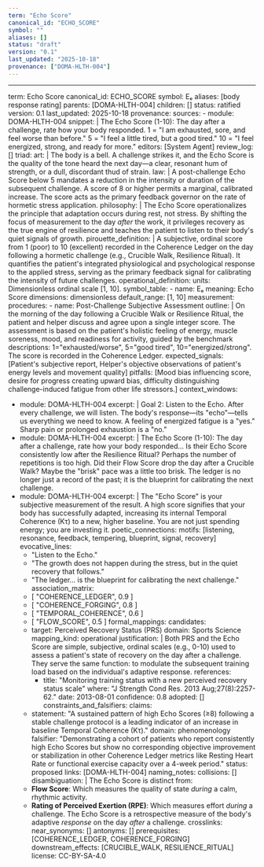```yaml
---
term: "Echo Score"
canonical_id: "ECHO_SCORE"
symbol: ""
aliases: []
status: "draft"
version: "0.1"
last_updated: "2025-10-18"
provenance: ["DOMA-HLTH-004"]
---
```


---
term: Echo Score
canonical_id: ECHO_SCORE
symbol: Eₑ
aliases: [body response rating]
parents: [DOMA-HLTH-004]
children: []
status: ratified
version: 0.1
last_updated: 2025-10-18
provenance:
  sources:
    - module: DOMA-HLTH-004
      snippet: |
        The Echo Score (1-10): The day after a challenge, rate how your body responded. 1 = "I am exhausted, sore, and feel worse than before." 5 = "I feel a little tired, but a good tired." 10 = "I feel energized, strong, and ready for more."
  editors: [System Agent]
  review_log: []
triad:
  art: |
    The body is a bell. A challenge strikes it, and the Echo Score is the quality of the tone heard the next day—a clear, resonant hum of strength, or a dull, discordant thud of strain.
  law: |
    A post-challenge Echo Score below 5 mandates a reduction in the intensity or duration of the subsequent challenge. A score of 8 or higher permits a marginal, calibrated increase. The score acts as the primary feedback governor on the rate of hormetic stress application.
  philosophy: |
    The Echo Score operationalizes the principle that adaptation occurs during rest, not stress. By shifting the focus of measurement to the day *after* the work, it privileges recovery as the true engine of resilience and teaches the patient to listen to their body's quiet signals of growth.
pirouette_definition: |
  A subjective, ordinal score from 1 (poor) to 10 (excellent) recorded in the Coherence Ledger on the day following a hormetic challenge (e.g., Crucible Walk, Resilience Ritual). It quantifies the patient's integrated physiological and psychological response to the applied stress, serving as the primary feedback signal for calibrating the intensity of future challenges.
operational_definition:
  units: Dimensionless ordinal scale [1, 10].
  symbol_table:
    - name: Eₑ
      meaning: Echo Score
      dimensions: dimensionless
      default_range: [1, 10]
  measurement:
    procedures:
      - name: Post-Challenge Subjective Assessment
        outline: |
          On the morning of the day following a Crucible Walk or Resilience Ritual, the patient and helper discuss and agree upon a single integer score. The assessment is based on the patient's holistic feeling of energy, muscle soreness, mood, and readiness for activity, guided by the benchmark descriptions: 1="exhausted/worse", 5="good tired", 10="energized/strong". The score is recorded in the Coherence Ledger.
        expected_signals: [Patient's subjective report, Helper's objective observations of patient's energy levels and movement quality]
        pitfalls: [Mood bias influencing score, desire for progress creating upward bias, difficulty distinguishing challenge-induced fatigue from other life stressors.]
context_windows:
  - module: DOMA-HLTH-004
    excerpt: |
      Goal 2: Listen to the Echo. After every challenge, we will listen. The body's response—its "echo"—tells us everything we need to know. A feeling of energized fatigue is a "yes." Sharp pain or prolonged exhaustion is a "no."
  - module: DOMA-HLTH-004
    excerpt: |
      The Echo Score (1-10): The day after a challenge, rate how your body responded... Is their Echo Score consistently low after the Resilience Ritual? Perhaps the number of repetitions is too high. Did their Flow Score drop the day after a Crucible Walk? Maybe the "brisk" pace was a little too brisk. The ledger is no longer just a record of the past; it is the blueprint for calibrating the next challenge.
  - module: DOMA-HLTH-004
    excerpt: |
      The "Echo Score" is your subjective measurement of the result. A high score signifies that your body has successfully adapted, increasing its internal Temporal Coherence (Kτ) to a new, higher baseline. You are not just spending energy; you are investing it.
poetic_connections:
  motifs: [listening, resonance, feedback, tempering, blueprint, signal, recovery]
  evocative_lines:
    - "Listen to the Echo."
    - "The growth does not happen during the stress, but in the quiet recovery that follows."
    - "The ledger... is the blueprint for calibrating the next challenge."
  association_matrix:
    - [ "COHERENCE_LEDGER", 0.9 ]
    - [ "COHERENCE_FORGING", 0.8 ]
    - [ "TEMPORAL_COHERENCE", 0.6 ]
    - [ "FLOW_SCORE", 0.5 ]
formal_mappings:
  candidates:
    - target: Perceived Recovery Status (PRS)
      domain: Sports Science
      mapping_kind: operational
      justification: |
        Both PRS and the Echo Score are simple, subjective, ordinal scales (e.g., 0-10) used to assess a patient's state of recovery on the day after a challenge. They serve the same function: to modulate the subsequent training load based on the individual's adaptive response.
      references:
        - title: "Monitoring training status with a new perceived recovery status scale"
          where: "J Strength Cond Res. 2013 Aug;27(8):2257-62."
          date: 2013-08-01
      confidence: 0.8
  adopted: []
constraints_and_falsifiers:
  claims:
    - statement: "A sustained pattern of high Echo Scores (≥8) following a stable challenge protocol is a leading indicator of an increase in baseline Temporal Coherence (Kτ)."
      domain: phenomenology
      falsifier: "Demonstrating a cohort of patients who report consistently high Echo Scores but show no corresponding objective improvement or stabilization in other Coherence Ledger metrics like Resting Heart Rate or functional exercise capacity over a 4-week period."
      status: proposed
      links: [DOMA-HLTH-004]
naming_notes:
  collisions: []
  disambiguation: |
    The Echo Score is distinct from:
    - **Flow Score**: Which measures the quality of state *during* a calm, rhythmic activity.
    - **Rating of Perceived Exertion (RPE)**: Which measures effort *during* a challenge.
    The Echo Score is a retrospective measure of the body's adaptive *response* on the day *after* a challenge.
crosslinks:
  near_synonyms: []
  antonyms: []
  prerequisites: [COHERENCE_LEDGER, COHERENCE_FORGING]
  downstream_effects: [CRUCIBLE_WALK, RESILIENCE_RITUAL]
license: CC-BY-SA-4.0